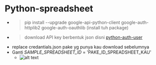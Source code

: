# Python-spreadsheet

- > pip install --upgrade google-api-python-client google-auth-httplib2 google-auth-oauthlib (install tuh package)
- > download API key berbentuk json disni [python-auth-user](https://developers.google.com/sheets/api/quickstart/python?authuser=1)
- replace credantials.json pake yg punya kau download sebelumnya
- Ganti _SAMPLE_SPREADSHEET_ID_ = 'PAKE_ID_SPREADSHEET_KAU'
    - ![alt text](https://cdn.discordapp.com/attachments/480360549109202950/716229112703877181/unknown.png)
